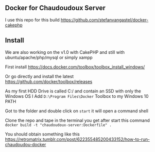 ## Docker for Chaudoudoux Server

I use this repo for this build https://github.com/stefanvangastel/docker-cakephp

## Install

We are also working on the v1.0 with CakePHP and still with ubuntu/apache/php/mysql or simply xampp

First install https://docs.docker.com/toolbox/toolbox_install_windows/

Or go directly and install the latest https://github.com/docker/toolbox/releases

As my first HDD Drive is called C:/ and contain an SSD with only the Windows OS I Add `D:\Program Files\Docker` Toolbox to my Windows 10 PATH

Got to the folder and double click on `start` it will open a command shell

Clone the repo and tape in the terminal you get after start this command `docker build -t "chaudoudoux-server:Dockerfile" .`

You should obtain something like this https://retromatrix.tumblr.com/post/622355485200433152/how-to-run-chaudoudou-docker
